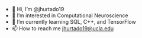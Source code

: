 - 👋 Hi, I’m @jhurtado19
- 👀 I’m interested in Computational Neuroscience
- 🌱 I’m currently learning SQL, C++, and TensorFlow
- 📫 How to reach me jhurtado19@ucla.edu

<!---
jhurtado19/jhurtado19 is a ✨ special ✨ repository because its `README.md` (this file) appears on your GitHub profile.
You can click the Preview link to take a look at your changes.
--->
